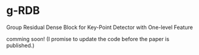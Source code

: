# g-RDB
Group Residual Dense Block for Key-Point Detector with One-level Feature

comming soon! 
(I promise to update the code before the paper is published.)
